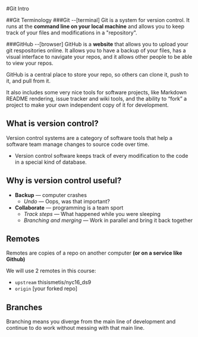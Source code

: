 #Git Intro

##Git Terminology
###Git     --[terminal]
Git is a system for version control. It runs at the **command line on your local machine** and allows you to keep track of your files and modifications in a "repository". 

###GitHub    --[browser]
GitHub is a **website** that allows you to upload your git respositories online. It allows you to have a backup of your files, has a visual interface to navigate your repos, and it allows other people to be able to view your repos. 

GitHub is a central place to store your repo, so others can clone it, push to it, and pull from it.

It also includes some very nice tools for software projects, like Markdown README rendering, issue tracker and wiki tools, and the ability to “fork” a project to make your own independent copy of it for development.

## What is version control?
Version control systems are a category of software tools that help a software team manage changes to source code over time.   
- Version control software keeps track of every modification to the code in a special kind of database. 

## Why is version control useful?
* **Backup** — computer crashes
	* *Undo* — Oops, was that important?
* **Collaborate** — programming is a team sport
	* *Track steps* — What happened while you were sleeping
	* *Branching and merging* — Work in parallel and bring it back together
	

## Remotes 
Remotes are copies of a repo on another computer **(or on a service like Github)**  

We will use 2 remotes in this course:  
* `upstream` thisismetis/nyc16_ds9
* `origin`   [your forked repo]

## Branches
Branching means you diverge from the main line of development and continue to do work without messing with that main line. 
